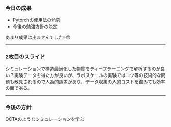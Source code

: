 ### 今日の成果


- Pytorchの使用法の勉強
- 今後の勉強方針の決定

あまり成果は出ませんでした💦😡


---


### 2枚目のスライド

シミュレーションで構造最適化した物質をディープラーニングで解析するのが良い？実験データを得た方が良いが、ラボスケールの実験ではコツ等の技術的な問題も散見されるので人為的誤差があり、データ収集の人的コストを鑑みても効率の面で劣る。

---


### 今後の方針
OCTAのようなシミュレーションを学ぶ
